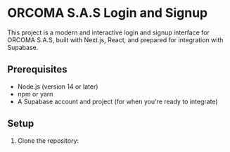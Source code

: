 # ORCOMA S.A.S Login and Signup

This project is a modern and interactive login and signup interface for ORCOMA S.A.S, built with Next.js, React, and prepared for integration with Supabase.

## Prerequisites

- Node.js (version 14 or later)
- npm or yarn
- A Supabase account and project (for when you're ready to integrate)

## Setup

1. Clone the repository:

